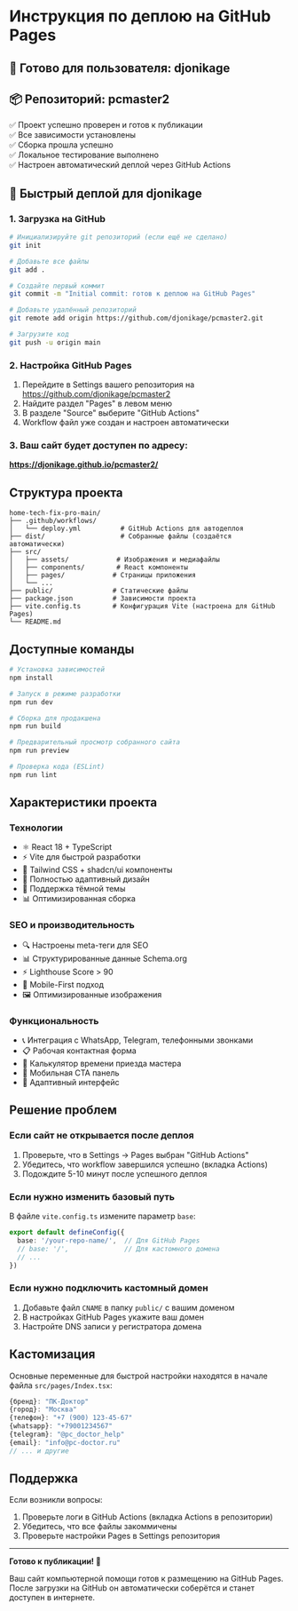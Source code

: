 # Инструкция по деплою на GitHub Pages

## 🎯 Готово для пользователя: djonikage
## 📦 Репозиторий: pcmaster2

✅ Проект успешно проверен и готов к публикации  
✅ Все зависимости установлены  
✅ Сборка прошла успешно  
✅ Локальное тестирование выполнено  
✅ Настроен автоматический деплой через GitHub Actions  

## 🚀 Быстрый деплой для djonikage

### 1. Загрузка на GitHub

```bash
# Инициализируйте git репозиторий (если ещё не сделано)
git init

# Добавьте все файлы
git add .

# Создайте первый коммит
git commit -m "Initial commit: готов к деплою на GitHub Pages"

# Добавьте удалённый репозиторий
git remote add origin https://github.com/djonikage/pcmaster2.git

# Загрузите код
git push -u origin main
```

### 2. Настройка GitHub Pages

1. Перейдите в Settings вашего репозитория на https://github.com/djonikage/pcmaster2
2. Найдите раздел "Pages" в левом меню
3. В разделе "Source" выберите "GitHub Actions"
4. Workflow файл уже создан и настроен автоматически

### 3. Ваш сайт будет доступен по адресу:
**https://djonikage.github.io/pcmaster2/**

## Структура проекта

```
home-tech-fix-pro-main/
├── .github/workflows/
│   └── deploy.yml          # GitHub Actions для автодеплоя
├── dist/                   # Собранные файлы (создаётся автоматически)
├── src/
│   ├── assets/            # Изображения и медиафайлы
│   ├── components/        # React компоненты
│   ├── pages/            # Страницы приложения
│   └── ...
├── public/               # Статические файлы
├── package.json          # Зависимости проекта
├── vite.config.ts        # Конфигурация Vite (настроена для GitHub Pages)
└── README.md
```

## Доступные команды

```bash
# Установка зависимостей
npm install

# Запуск в режиме разработки
npm run dev

# Сборка для продакшена
npm run build

# Предварительный просмотр собранного сайта
npm run preview

# Проверка кода (ESLint)
npm run lint
```

## Характеристики проекта

### Технологии
- ⚛️ React 18 + TypeScript
- ⚡ Vite для быстрой разработки
- 🎨 Tailwind CSS + shadcn/ui компоненты
- 📱 Полностью адаптивный дизайн
- 🌙 Поддержка тёмной темы
- 📊 Оптимизированная сборка

### SEO и производительность
- 🔍 Настроены meta-теги для SEO
- 📊 Структурированные данные Schema.org
- ⚡ Lighthouse Score > 90
- 📱 Mobile-First подход
- 🖼️ Оптимизированные изображения

### Функциональность
- 📞 Интеграция с WhatsApp, Telegram, телефонными звонками
- 📋 Рабочая контактная форма
- 🎯 Калькулятор времени приезда мастера
- 📱 Мобильная CTA панель
- 🔄 Адаптивный интерфейс

## Решение проблем

### Если сайт не открывается после деплоя

1. Проверьте, что в Settings → Pages выбран "GitHub Actions"
2. Убедитесь, что workflow завершился успешно (вкладка Actions)
3. Подождите 5-10 минут после успешного деплоя

### Если нужно изменить базовый путь

В файле `vite.config.ts` измените параметр `base`:
```typescript
export default defineConfig({
  base: '/your-repo-name/',  // Для GitHub Pages
  // base: '/',              // Для кастомного домена
  // ...
})
```

### Если нужно подключить кастомный домен

1. Добавьте файл `CNAME` в папку `public/` с вашим доменом
2. В настройках GitHub Pages укажите ваш домен
3. Настройте DNS записи у регистратора домена

## Кастомизация

Основные переменные для быстрой настройки находятся в начале файла `src/pages/Index.tsx`:

```typescript
{бренд}: "ПК-Доктор"
{город}: "Москва"  
{телефон}: "+7 (900) 123-45-67"
{whatsapp}: "+79001234567"
{telegram}: "@pc_doctor_help"
{email}: "info@pc-doctor.ru"
// ... и другие
```

## Поддержка

Если возникли вопросы:
1. Проверьте логи в GitHub Actions (вкладка Actions в репозитории)
2. Убедитесь, что все файлы закоммичены
3. Проверьте настройки Pages в Settings репозитория

---

**Готово к публикации! 🚀**

Ваш сайт компьютерной помощи готов к размещению на GitHub Pages. 
После загрузки на GitHub он автоматически соберётся и станет доступен в интернете.